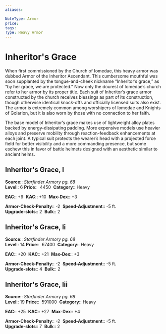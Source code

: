 ```yaml
---
aliases: 

NoteType: Armor
price: 
tags: 
Type: Heavy Armor
---
```


# Inheritor's Grace

When first commissioned by the Church of Iomedae, this heavy armor was dubbed Armor of the Inheritor Ascendant. This cumbersome mouthful was soon supplanted by the tongue-and-cheek nickname “Inheritor’s grace,” as “by her grace, we are protected.” Now only the dourest of Iomedae’s church refer to her armor by its proper title. Each suit of Inheritor’s grace armor constructed by the church receives blessings as part of its construction, though otherwise identical knock-offs and officially licensed suits also exist. The armor is extremely common among worshipers of Iomedae and Knights of Golarion, but it is also worn by those with no connection to her faith.  
  
The base model of Inheritor’s grace makes use of lightweight alloy plates backed by energy-dissipating padding. More expensive models use heavier alloys and preserve mobility through reaction-feedback enhancements at each joint. A typical suit protects the wearer’s head with a projected force field for better visibility and a more commanding presence, but some eschew this in favor of battle helmets designed with an aesthetic similar to ancient helms.  

## Inheritor's Grace, I

**Source**:: _Starfinder Armory pg. 68_  
**Level**:: 6
**Price**::  4450 
**Category**:: Heavy  

**EAC**:: +9 
**KAC**:: +10 
**Max-Dex**:: +3  

**Armor-Check-Penalty**:: -2 
**Speed-Adjustment**:: -5 ft.  
**Upgrade-slots**:: 2 
**Bulk**:: 2

## Inheritor's Grace, Ii

**Source**:: _Starfinder Armory pg. 68_  
**Level**:: 14
**Price**::  67400 
**Category**:: Heavy  

**EAC**:: +20 
**KAC**:: +21 
**Max-Dex**:: +3  

**Armor-Check-Penalty**:: -2 
**Speed-Adjustment**:: -5 ft.  
**Upgrade-slots**:: 4 
**Bulk**:: 2

## Inheritor's Grace, Iii

**Source**:: _Starfinder Armory pg. 68_  
**Level**:: 19
**Price**::  591000 
**Category**:: Heavy  

**EAC**:: +25 
**KAC**:: +27 
**Max-Dex**:: +4  

**Armor-Check-Penalty**:: -2 
**Speed-Adjustment**:: -5 ft.  
**Upgrade-slots**:: 7 
**Bulk**:: 2
